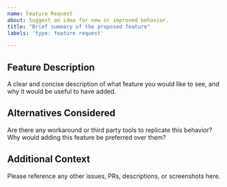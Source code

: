 ```yaml
---
name: Feature Request
about: Suggest an idea for new or improved behavior.
title: "Brief summary of the proposed feature"
labels: 'type: feature request'

---
```


<!--

Thanks for stopping by to let us know something could be better!

**PLEASE READ**: If you have a support contract with Google, please create an 
issue in the [support console](https://cloud.google.com/support/) instead of 
filing on GitHub. This will ensure a timely response.

Please run down the following list and make sure you've tried the usual "quick fixes":

  - Search the issues already opened: https://github.com/GoogleCloudPlatform/cloud-sql-go-connector/issues
  - Check for answers on StackOverflow: https://stackoverflow.com/questions/tagged/google-cloud-sql

If you are still having issues, please include as much information as possible:

--> 
## Feature Description
A clear and concise description of what feature you would like to see, and why it would be useful to have added.

## Alternatives Considered
Are there any workaround or third party tools to replicate this behavior? Why would adding this feature be preferred over them? 

## Additional Context
Please reference any other issues, PRs, descriptions, or screenshots here.